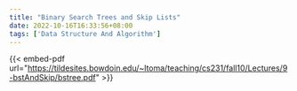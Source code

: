 ```yaml
---
title: "Binary Search Trees and Skip Lists"
date: 2022-10-16T16:33:56+08:00
tags: ['Data Structure And Algorithm']
---
```


{{< embed-pdf url="https://tildesites.bowdoin.edu/~ltoma/teaching/cs231/fall10/Lectures/9-bstAndSkip/bstree.pdf" >}}

